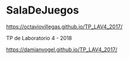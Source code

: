 
# SalaDeJuegos
https://octaviovillegas.github.io/TP_LAV4_2017/


TP de Laboratorio 4 - 2018

https://damianvogel.github.io/TP_LAV4_2017/

